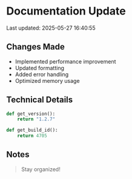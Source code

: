 # Documentation Update

Last updated: 2025-05-27 16:40:55

## Changes Made
- Implemented performance improvement
- Updated formatting
- Added error handling
- Optimized memory usage

## Technical Details
```python
def get_version():
    return "1.2.7"

def get_build_id():
    return 4705
```

## Notes
> Stay organized!

